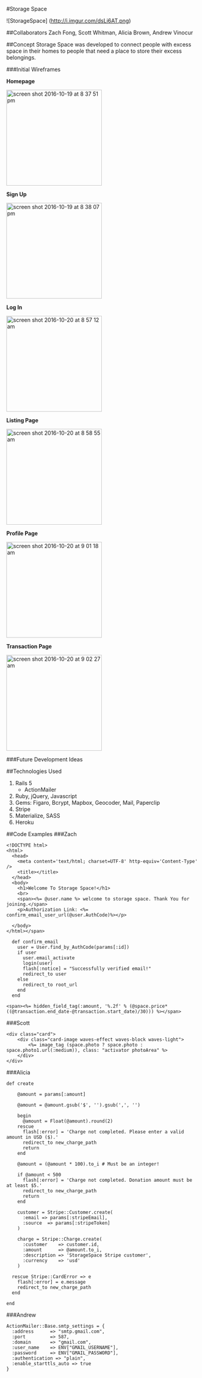 #Storage Space



![StorageSpace] (http://i.imgur.com/dsLi6AT.png)

##Collaborators
Zach Fong, Scott Whitman, Alicia Brown, Andrew Vinocur

##Concept
Storage Space was developed to connect people with excess space in their homes to people that need a place to store their excess belongings.

###Initial Wireframes

**Homepage**

<img width="250" alt="screen shot 2016-10-19 at 8 37 51 pm" src="https://cloud.githubusercontent.com/assets/18539089/19567518/ceb8efee-96a2-11e6-9e3b-eefbbf2f0ff0.png">

**Sign Up**

<img width="250" alt="screen shot 2016-10-19 at 8 38 07 pm" src="https://cloud.githubusercontent.com/assets/18539089/19567590/1e73691a-96a3-11e6-9966-7fcc0dcd23ba.png">

**Log In**

<img width="250" alt="screen shot 2016-10-20 at 8 57 12 am" src="https://cloud.githubusercontent.com/assets/18539089/19567618/3f6ed5a0-96a3-11e6-9fa8-c232dd7ca509.png">

**Listing Page**

<img width="250" alt="screen shot 2016-10-20 at 8 58 55 am" src="https://cloud.githubusercontent.com/assets/18539089/19567679/7a5d5cf4-96a3-11e6-923a-7a1f0cec3bce.png">

**Profile Page**

<img width="250" alt="screen shot 2016-10-20 at 9 01 18 am" src="https://cloud.githubusercontent.com/assets/18539089/19567748/cbc67abc-96a3-11e6-8a5e-cc51b8f571ab.png">

**Transaction Page**

<img width="250" alt="screen shot 2016-10-20 at 9 02 27 am" src="https://cloud.githubusercontent.com/assets/18539089/19568633/2da6d56c-96a7-11e6-8555-864a1418c300.png">


###Future Development Ideas


##Technologies Used
1. Rails 5
	* ActionMailer
2. Ruby, jQuery, Javascript
3. Gems: Figaro, Bcrypt, Mapbox, Geocoder, Mail, Paperclip
4. Stripe
5. Materialize, SASS
6. Heroku

##Code Examples
###Zach
```
<!DOCTYPE html>
<html>
  <head>
    <meta content='text/html; charset=UTF-8' http-equiv='Content-Type' />
    <title></title>
  </head>
  <body>
    <h1>Welcome To Storage Space!</h1>
    <br>
    <span><%= @user.name %> welcome to storage space. Thank You for joining.</span>
    <p>Authorization Link: <%= confirm_email_user_url(@user.AuthCode)%></p>

  </body>
</html></span>

```

```
  def confirm_email
    user = User.find_by_AuthCode(params[:id])
    if user
      user.email_activate
      login(user)
      flash[:notice] = "Successfully verified email!"
      redirect_to user
    else
      redirect_to root_url
    end
  end
```

```
<span><%= hidden_field_tag(:amount, '%.2f' % (@space.price*((@transaction.end_date-@transaction.start_date)/30))) %></span>

```


###Scott
```
<div class="card">
	<div class="card-image waves-effect waves-block waves-light">
		<%= image_tag (space.photo ? space.photo : space.photo1.url(:medium)), class: "activator photoArea" %>
	</div>
</div>
```
###Alicia
```
def create

    @amount = params[:amount]

    @amount = @amount.gsub('$', '').gsub(',', '')

    begin
      @amount = Float(@amount).round(2)
    rescue
      flash[:error] = 'Charge not completed. Please enter a valid amount in USD ($).'
      redirect_to new_charge_path
      return
    end

    @amount = (@amount * 100).to_i # Must be an integer!

    if @amount < 500
      flash[:error] = 'Charge not completed. Donation amount must be at least $5.'
      redirect_to new_charge_path
      return
    end

    customer = Stripe::Customer.create(
      :email => params[:stripeEmail],
      :source  => params[:stripeToken]
    )

    charge = Stripe::Charge.create(
      :customer    => customer.id,
      :amount      => @amount.to_i,
      :description => 'StorageSpace Stripe customer',
      :currency    => 'usd'
    )

  rescue Stripe::CardError => e
    flash[:error] = e.message
    redirect_to new_charge_path
  end

end
```
###Andrew
```
ActionMailer::Base.smtp_settings = {
  :address      => "smtp.gmail.com",
  :port         => 587,
  :domain       => "gmail.com",
  :user_name    => ENV["GMAIL_USERNAME"],
  :password     => ENV["GMAIL_PASSWORD"],
  :authentication => "plain",
  :enable_starttls_auto => true
}

```
